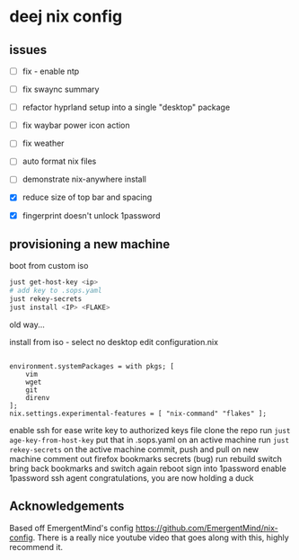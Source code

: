 
# deej nix config

## issues

- [ ] fix - enable ntp
- [ ] fix swaync summary
- [ ] refactor hyprland setup into a single "desktop" package
- [ ] fix waybar power icon action
- [ ] fix weather
- [ ] auto format nix files
- [ ] demonstrate nix-anywhere install
- [x] reduce size of top bar and spacing 
- [x] fingerprint doesn't unlock 1password



## provisioning a new machine

boot from custom iso

```bash
just get-host-key <ip>
# add key to .sops.yaml
just rekey-secrets
just install <IP> <FLAKE> 
```
old way...

install from iso - select no desktop
edit configuration.nix
```

environment.systemPackages = with pkgs; [                  
    vim                
    wget                  
    git                  
    direnv                  
];                  
nix.settings.experimental-features = [ "nix-command" "flakes" ];
```
enable ssh for ease
write key to authorized keys file
clone the repo
run `just age-key-from-host-key`
put that in .sops.yaml on an active machine
run `just rekey-secrets` on the active machine commit, push and pull on new machine
comment out firefox bookmarks secrets (bug)
run rebuild switch
bring back bookmarks and switch again
reboot
sign into 1password
enable 1password ssh agent
congratulations, you are now holding a duck




## Acknowledgements

Based off EmergentMind's config https://github.com/EmergentMind/nix-config. There is a really nice youtube video that goes along with this, highly recommend it. 